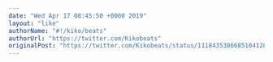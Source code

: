 ```yaml
---
date: "Wed Apr 17 08:45:50 +0000 2019"
layout: "like"
authorName: "#!/kiko/beats"
authorUrl: "https://twitter.com/Kikobeats"
originalPost: "https://twitter.com/Kikobeats/status/1118435386685104128"
---
```

